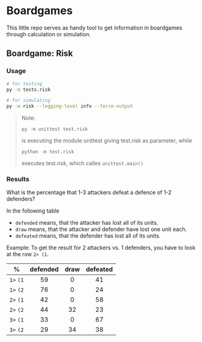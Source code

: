 # Boardgames

This little repo serves as handy tool to get information in boardgames through calculation or simulation.

## Boardgame: Risk

### Usage

```zsh
# for testing
py -m tests.risk

# for simulating
py -m risk --logging-level info --force-output
```

> Note:
>
> `py -m unittest test.risk`
>
> is executing the module unittest giving test.risk as parameter, while
>
> `python -m test.risk`
>
> executes test.risk, which calles `unittest.main()`

### Results

What is the percentage that 1-3 attackers defeat a defence of 1-2 defenders?

In the following table

- `defended` means, that the attacker has lost all of its units.
- `draw` means, that the attacker and defender have lost one unit each.
- `defeated` means, that the defender has lost all of its units.

Example: To get the result for 2 attackers vs. 1 defenders, you have to look at the row `2> (1`.

|     %     | defended |  draw   | defeated |
|:---------:|:--------:|:-------:|:--------:|
| `1>` `(1` |    59    |     0   |    41    |
| `1>` `(2` |    76    |     0   |    24    |
| `2>` `(1` |    42    |     0   |    58    |
| `2>` `(2` |    44    |    32   |    23    |
| `3>` `(1` |    33    |     0   |    67    |
| `3>` `(2` |    29    |    34   |    38    |
